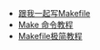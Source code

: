 - [跟我一起写Makefile](https://wiki.ubuntu.org.cn/%E8%B7%9F%E6%88%91%E4%B8%80%E8%B5%B7%E5%86%99Makefile)
- [Make 命令教程](http://www.ruanyifeng.com/blog/2015/02/make.html)
- [Makefile极简教程](http://notes.maxwi.com/2017/11/09/makefile/)